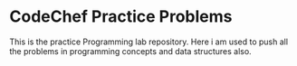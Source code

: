 # CodeChef Practice Problems

This is the practice Programming lab repository. Here i am used to push all the problems in programming concepts and data structures also.

